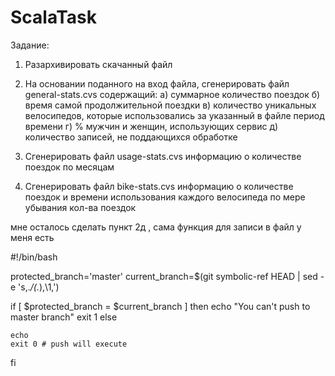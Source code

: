 # ScalaTask

Задание:
1. Разархивировать скачанный файл
2. На основании поданного на вход файла, сгенерировать файл general-stats.cvs содержащий:
    a) суммарное количество поездок
    б) время самой продолжительной поездки
    в) количество уникальных велосипедов, которые использовались за указанный в файле период времени
    г) % мужчин и женщин, использующих сервис
    д) количество записей, не поддающихся обработке

3. Сгенерировать файл usage-stats.cvs информацию о количестве поездок по месяцам
4. Сгенерировать файл bike-stats.cvs информацию о количестве поездок и времени использования каждого велосипеда по мере убывания кол-ва поездок

мне осталось сделать пункт 2д , сама функция для записи в файл у меня есть


#!/bin/bash

protected_branch='master'
current_branch=$(git symbolic-ref HEAD | sed -e 's,.*/\(.*\),\1,')

if [ $protected_branch = $current_branch ]
then
    echo "You can't push to master branch" 
	exit 1
else

	echo 
    exit 0 # push will execute
fi
